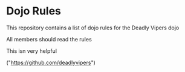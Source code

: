 Dojo Rules
==========

This repository contains a list of dojo rules for the Deadly Vipers dojo

All members should read the rules

This isn very helpful

("https://github.com/deadlyvipers")

